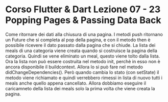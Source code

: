 # Corso Flutter & Dart Lezione 07 - 23 Popping Pages & Passing Data Back

Come ritornare dei dati alla chiusura di una pagina.
I metodi push ritornano un Future che si completa al pop
della pagina, e con il metodo then è possibile ricevere il dato
passato dalla pagina che si chiude.
La lista dei meals di una categoria viene creata quando si costruisce la pagina della categoria. Quindi se vene eliminato un meal, questo viene tolto dalla lista.
Ora la lista non può essere costruita 
nel metodo init, perchè in esso non è ancora disponibile il buildcontext.
Allora lo si può fare nel metodo didChangeDependencies().
Però quando cambia lo stato (con setState) il metodo viene richiamato e quindi verrebbero rimessi in lista di nuovo tutti i meals anche quello appena cancellato.
Allora dobbiamo eseguire il caricamneto della lista dei meals solo la prima volta che viene creata la pagina.